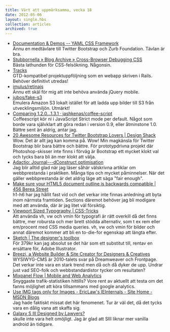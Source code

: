```yaml
---
title: Värt att uppmärksamma, vecka 18
date: 2012-05-06
layout: single.hbs
collection: articles
archived: true
---
```

-   [Documentation & Demos -- YAML CSS
    Framework](http://www.yaml.de/docs/index.html)\
    Ännu en medtävlare till Twitter Bootstrap och Zurb Foundation.
    Tävlan är bra.
-   [Stubbornella » Blog Archive » Cross-Browser Debugging
    CSS](http://www.stubbornella.org/content/2012/05/02/cross-browser-debugging-css/)\
    Bästa lathunden för CSS-felsökning. Någonsin.
-   [Tracks](http://getontracks.org/)\
    GTD-kompatibel projektuppföljning som en webapp skriven i Rails.
    Behöver definitivt utredas!
-   [imulus/retinajs](https://github.com/imulus/retinajs)\
    Ännu ett skäl för mig att inte behöva använda jQuery mobile.
-   [jubos/fake-s3](https://github.com/jubos/fake-s3)\
    Emulera Amazon S3 lokalt istället för att ladda upp bilder till S3
    från utvecklingsmiljön. Utmärkt!
-   [Comparing 1.2.0\...1.3.1 ·
    jashkenas/coffee-script](https://github.com/jashkenas/coffee-script/compare/1.2.0...1.3.1)\
    Coffeescript kör ni i JavaScript Strict mode per default. Något som
    borde vara självklart att göra redan i version 0.9, eller åtminstone
    1.0. Bättre sent än aldrig, antar jag.
-   [20 Awesome Resources for Twitter Bootstrap Lovers \| Design
    Shack](http://designshack.net/articles/css/20-awesome-resources-for-twitter-bootstrap-lovers/)\
    Wow. Det är allt jag kan komma på. Wow! Min magkänsla för Twitter
    Bootstrap blir bara bättre och bättre. För prototypdrivna projekt
    där Photoshop-skisser inte finns i förväg är Bootstrap ett mycket
    klokt val och tycks bara bli än mer klokt att välja.
-   [Adactio: Journal---dConstruct
    optimisation](http://adactio.com/journal/5439/)\
    Jag blir alltid glad när jag läser såhär välskrivna artiklar om
    webbprestanda i praktiken. Många tips och mycket påminnelser. När
    det gäller webbprestanda är det aldrig läge att säga \"fair
    enough\".
-   [Make sure your HTML5 document outline is backwards compatible \|
    456 Berea
    Street](http://www.456bereastreet.com/archive/201205/make_sure_your_html5_document_outline_is_backwards_compatible/)\
    h1-h6 har jag hållit fast vid och det verkar inte finnas anledning
    att byta inom närmsta framtiden. Sections däremot behöver jag bli
    modigare med att använda, där är jag litet väl försiktig.
-   [Viewport Sized Typography \|
    CSS-Tricks](http://css-tricks.com/viewport-sized-typography/)\
    Att använda vh, vw och vmin för typografi är rätt overkill då det
    finns bättre, mer robursta och mer brett stödda alternativ, som t ex
    rem eller em/procent med CSS media queries. vh, vw och vmin för
    bilder och annat däremot kommer att bli en to-die-for egenskap att
    längta efter.
-   [Sketch \| The designer's
    toolbox](http://www.bohemiancoding.com/sketch/)\
    För 379kr kan jag absolut se det här som ett substitut till, rentav
    en ersättare för, Adobe Illustrator.
-   [Breezi, a Website Builder & Site Creator for Designers &
    Creatives](http://breezi.com/)\
    WYSIWYG-CMS är 2010-talets svar på Dreamweaver och Frontpage. Det
    verkar inte vara en stark trend men då och då dyker de upp. Undrar
    just vad SEO-folk och webbstandardistor tycker om resultaten?
-   [Mixpanel Flow \| Mobile and Web
    Analytics](https://flow.mixpanel.com/)\
    Snyggaste trafik-statistiken hittills? Vore rent av aktuellt att
    testa om det fanns möjlighet att köra tillsammans med google
    analytics.
-   [Use IMG tags only for Images - EricLaw\'s IEInternals - Site Home -
    MSDN
    Blogs](http://blogs.msdn.com/b/ieinternals/archive/2012/05/05/problems-with-using-img-to-prefetch-script-or-css.aspx)\
    Jag hade faktiskt missat det här fenomenet. Tur är väl det, då det
    tycks vara en dålig vana att skaffa sig.
-   [Galaxy S III Designed by
    Lawyers?](http://www.androidpolice.com/2012/05/04/the-samsung-galaxy-s-iii-the-first-smartphone-designed-entirely-by-lawyers/)\
    skulle inte vara helt omöjligt. Jag är glad att SIII liknar mer
    vanilla android än tidigare.